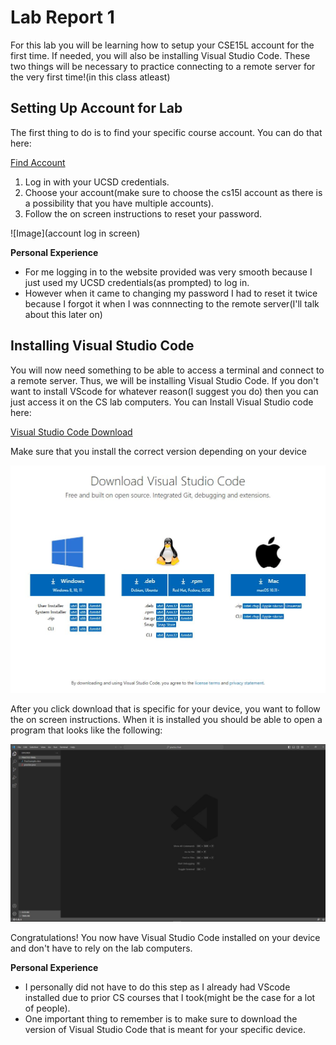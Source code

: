 # Lab Report 1
For this lab you will be learning how to setup your CSE15L account for the first time. If needed, you will also be installing Visual Studio Code. These two things will be necessary to practice connecting to a remote server for the very first time!(in this class atleast)



## Setting Up Account for Lab
The first thing to do is to find your specific course account. You can do that here:

[Find Account](https://sdacs.ucsd.edu/~icc/index.php)

1. Log in with your UCSD credentials.
2. Choose your account(make sure to choose the cs15l account as there is a possibility that you have multiple accounts).
3. Follow the on screen instructions to reset your password.

![Image](account log in screen)

**Personal Experience**
* For me logging in to the website provided was very smooth because I just used my UCSD credentials(as prompted) to log in.
* However when it came to changing my password I had to reset it twice because I forgot it when I was connnecting to the remote server(I'll talk about this later on)

## Installing Visual Studio Code
You will now need something to be able to access a terminal and connect to a remote server. Thus, we will be installing Visual Studio Code. If you don't want to install VScode for whatever reason(I suggest you do) then you can just access it on the CS lab computers.
You can Install Visual Studio code here:

[Visual Studio Code Download](https://code.visualstudio.com/download)

Make sure that you install the correct version depending on your device

![Image](vscode_download.JPG)

After you click download that is specific for your device, you want to follow the on screen instructions. When it is installed you should be able to open a program that looks like the following:

![Image](vscode_starting_page.JPG)

Congratulations! You now have Visual Studio Code installed on your device and don't have to rely on the lab computers.

**Personal Experience**
* I personally did not have to do this step as I already had VScode installed due to prior CS courses that I took(might be the case for a lot of people).
* One important thing to remember is to make sure to download the version of Visual Studio Code that is meant for your specific device.









  
